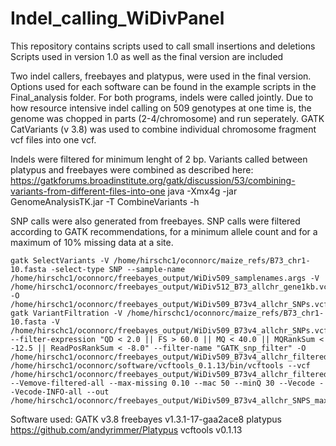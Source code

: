 # Indel_calling_WiDivPanel

This repository contains scripts used to call small insertions and deletions Scripts used in version 1.0 as well as the final version are included

Two indel callers, freebayes and platypus, were used in the final version. Options used for each software can be found in the example scripts in the Final_analysis folder. For both programs, indels were called jointly. Due to how resource intensive indel calling on 509 genotypes at one time is, the genome was chopped in parts (2-4/chromosome) and run seperately. GATK CatVariants (v 3.8) was used to combine individual chromosome fragment vcf files into one vcf. 

Indels were filtered for minimum lenght of 2 bp. 
Variants called between platypus and freebayes were combined as described here: https://gatkforums.broadinstitute.org/gatk/discussion/53/combining-variants-from-different-files-into-one
java -Xmx4g -jar GenomeAnalysisTK.jar -T CombineVariants -h


SNP calls were also generated from freebayes. 
SNP calls were filtered according to GATK recommendations, for a minimum allele count and for a maximum of 10% missing data at a site. 

```
gatk SelectVariants -V /home/hirschc1/oconnorc/maize_refs/B73_chr1-10.fasta -select-type SNP --sample-name /home/hirschc1/oconnorc/freebayes_output/WiDiv509_samplenames.args -V /home/hirschc1/oconnorc/freebayes_output/WiDiv512_B73_allchr_gene1kb.vcf -O /home/hirschc1/oconnorc/freebayes_output/WiDiv509_B73v4_allchr_SNPs.vcf                                                        
gatk VariantFiltration -V /home/hirschc1/oconnorc/maize_refs/B73_chr1-10.fasta -V /home/hirschc1/oconnorc/freebayes_output/WiDiv509_B73v4_allchr_SNPs.vcf --filter-expression "QD < 2.0 || FS > 60.0 || MQ < 40.0 || MQRankSum < -12.5 || ReadPosRankSum < -8.0" --filter-name "GATK_snp_filter" -O /home/hirschc1/oconnorc/freebayes_output/WiDiv509_B73v4_allchr_filtered_SNPs.vcf 
/home/hirschc1/oconnorc/software/vcftools_0.1.13/bin/vcftools --vcf /home/hirschc1/oconnorc/freebayes_output/WiDiv509_B73v4_allchr_filtered_SNPs.vcf  --Vemove-filtered-all --max-missing 0.10 --mac 50 --minQ 30 --Vecode --Vecode-INFO-all --out /home/hirschc1/oconnorc/freebayes_output/WiDiv509_B73v4_allchr_SNPS_maxmiss0.10                                                               
```

Software used: 
GATK v3.8
freebayes v1.3.1-17-gaa2ace8
platypus https://github.com/andyrimmer/Platypus
vcftools v0.1.13
